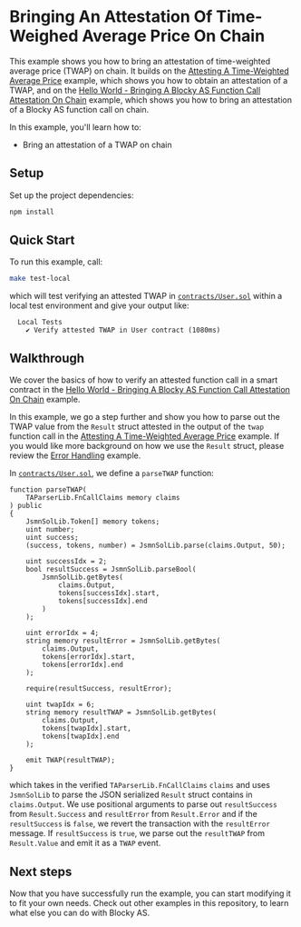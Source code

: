 # Bringing An Attestation Of Time-Weighed Average Price On Chain

This example shows you how to bring an attestation of time-weighted average price (TWAP)
on chain. It builds on the 
[Attesting A Time-Weighted Average Price](../attest_fn_call) 
example, which shows you how to obtain an attestation of a TWAP, and on the
[Hello World - Bringing A Blocky AS Function Call Attestation On Chain](../../hello_world_on_chain)
example, which shows you how to bring an attestation of a Blocky AS function
call on chain.

In this example, you'll learn how to:

- Bring an attestation of a TWAP on chain 

## Setup

Set up the project dependencies:

```bash
npm install
```

## Quick Start

To run this example, call:

```bash
make test-local
```

which will test verifying an attested TWAP in
[`contracts/User.sol`](contracts/User.sol)
within a local test environment and give your output like:

```
  Local Tests
    ✔ Verify attested TWAP in User contract (1080ms)
```

## Walkthrough

We cover the basics of how to verify an attested function call in a smart 
contract in the
[Hello World - Bringing A Blocky AS Function Call Attestation On Chain](../../hello_world_on_chain)
example. 

In this example, we go a step further and show you how to parse out the 
TWAP value from the `Result` struct attested in the output of the `twap` function
call in the [Attesting A Time-Weighted Average Price](../attest_fn_call) example.
If you would like more background on how we use the `Result` struct, please 
review the [Error Handling](../../error_handling) example.

In [`contracts/User.sol`](contracts/User.sol), we define a `parseTWAP` function:

```solidity
function parseTWAP(
    TAParserLib.FnCallClaims memory claims
) public
{
    JsmnSolLib.Token[] memory tokens;
    uint number;
    uint success;
    (success, tokens, number) = JsmnSolLib.parse(claims.Output, 50);

    uint successIdx = 2;
    bool resultSuccess = JsmnSolLib.parseBool(
        JsmnSolLib.getBytes(
            claims.Output,
            tokens[successIdx].start,
            tokens[successIdx].end
        )
    );

    uint errorIdx = 4;
    string memory resultError = JsmnSolLib.getBytes(
        claims.Output,
        tokens[errorIdx].start,
        tokens[errorIdx].end
    );

    require(resultSuccess, resultError);

    uint twapIdx = 6;
    string memory resultTWAP = JsmnSolLib.getBytes(
        claims.Output,
        tokens[twapIdx].start,
        tokens[twapIdx].end
    );

    emit TWAP(resultTWAP);
}
```

which takes in the verified `TAParserLib.FnCallClaims` `claims` and uses
`JsmnSolLib` to parse the JSON serialized `Result` struct contains in
`claims.Output`. We use positional arguments to parse out `resultSuccess` from
`Result.Success` and `resultError` from `Result.Error` and if the
`resultSuccess` is `false`, we revert the transaction with the `resultError`
message. If `resultSuccess` is `true`, we parse out the `resultTWAP` from
`Result.Value` and emit it as a `TWAP` event.

## Next steps

Now that you have successfully run the example, you can start modifying it to
fit your own needs. Check out other examples in this repository, to learn what
else you can do with Blocky AS.
